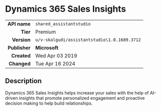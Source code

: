 # Dynamics 365 Sales Insights
| | |
|-:|-|
|**API name**|`shared_assistantstudio`|
|**Tier**|Premium|
|**Version**|`u/v-skalgudi/assistantstudio\1.0.1689.3712`|
|**Publisher**|**Microsoft**|
|**Created**|Wed Apr 03 2019|
|**Changed**|Tue Apr 16 2024|

## Description
Dynamics 365 Sales Insights helps increase your sales with the help of AI-driven insights that promote personalized engagement and proactive decision making to help build relationships.
